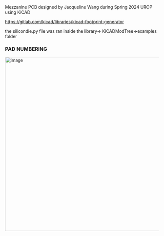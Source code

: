 Mezzanine PCB designed by Jacqueline Wang during Spring 2024 UROP using KiCAD

https://gitlab.com/kicad/libraries/kicad-footprint-generator

the silicondie.py file was ran inside the library-> KiCADModTree->examples folder

### PAD NUMBERING
<img width="570" alt="image" src="https://github.com/morganblevins/scanning-photocurrent-microscope/assets/75329182/79d84950-5bc8-422f-8858-677257013ad2">

